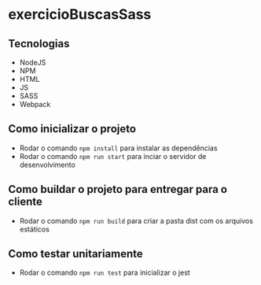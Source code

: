 # exercicioBuscasSass

## Tecnologias

- NodeJS
- NPM
- HTML
- JS
- SASS
- Webpack

## Como inicializar o projeto

- Rodar o comando `npm install` para instalar as dependências
- Rodar o comando `npm run start` para inciar o servidor de desenvolvimento

## Como buildar o projeto para entregar para o cliente
- Rodar o comando `npm run build` para criar a pasta dist com os arquivos estáticos

## Como testar unitariamente
- Rodar o comando `npm run test` para inicializar o jest